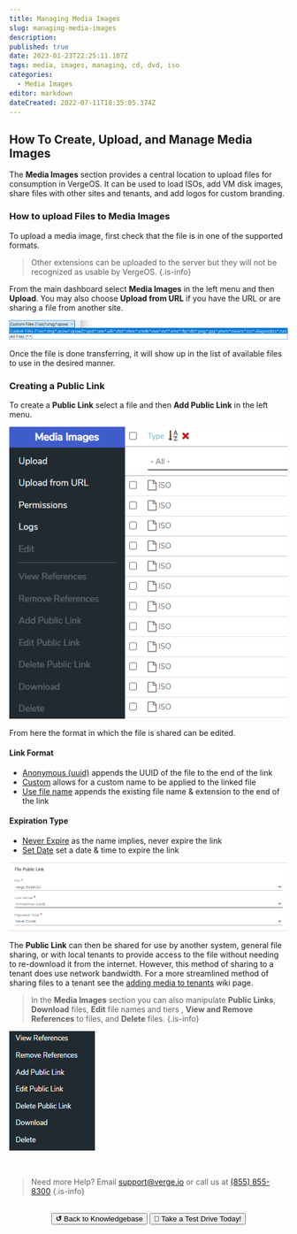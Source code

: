 ```yaml
---
title: Managing Media Images
slug: managing-media-images
description: 
published: true
date: 2023-01-23T22:25:11.107Z
tags: media, images, managing, cd, dvd, iso
categories:
  - Media Images
editor: markdown
dateCreated: 2022-07-11T18:35:05.374Z
---
```


## How To Create, Upload, and Manage Media Images
The **Media Images** section provides a central location to upload files for consumption in VergeOS. It can be used to load ISOs, add VM disk images, share files with other sites and tenants, and add logos for custom branding.

### How to upload Files to Media Images
To upload a media image, first check that the file is in one of the supported formats.
> Other extensions can be uploaded to the server but they will not be recognized as usable by VergeOS.
{.is-info}

From the main dashboard select **Media Images** in the left menu and then **Upload**. You may also choose **Upload from URL** if you have the URL or are sharing a file from another site.

![mediaimages1.png](/public/mediaimages1.png)

Once the file is done transferring, it will show up in the list of available files to use in the desired manner.
### Creating a Public Link 
To create a **Public Link** select a file and then **Add Public Link** in the left menu.

![mediaimages2.png](/public/mediaimages2.png)

From here the format in which the file is shared can be edited.
#### Link Format
- <ins>Anonymous (uuid)</ins> appends the UUID of the file to the end of the link
- <ins>Custom</ins> allows for a custom name to be applied to the linked file
- <ins>Use file name</ins> appends the existing file name & extension to the end of the link
#### Expiration Type
- <ins>Never Expire</ins> as the name implies, never expire the link
- <ins>Set Date</ins> set a date & time to expire the link

![pub-link-format.png](/public/pub-link-format.png)

The **Public Link** can then be shared for use by another system, general file sharing, or with local tenants to provide access to the file without needing to re-download it from the internet. However, this method of sharing to a tenant does use network bandwidth. For a more streamlined method of sharing files to a tenant see the [adding media to tenants](/public/kb/add-media-to-tenants) wiki page.

> In the **Media Images** section you can also manipulate **Public Links**, **Download** files, **Edit** file names and tiers , **View and Remove References** to files, and **Delete** files.
{.is-info}

![mediaimages3.png](/public/mediaimages3.png)


<br>

> Need more Help? Email <a href="mailto:support@verge.io?subject=Support Inquiry" target="_blank" rel="noopener noreferrer">support@verge.io</a> or call us at <a href="tel:+855-855-8300">(855) 855-8300</a>
{.is-info}

<br>
<div style="text-align: center">
  <a href="https://wiki.verge.io/en/public/kb"><button class="button-grey"> <b>↺</b> Back to Knowledgebase</button></a>
<a href="https://www.verge.io/test-drive"><button class="button-orange">🚗 Take a Test Drive Today!</button></a>
</div>